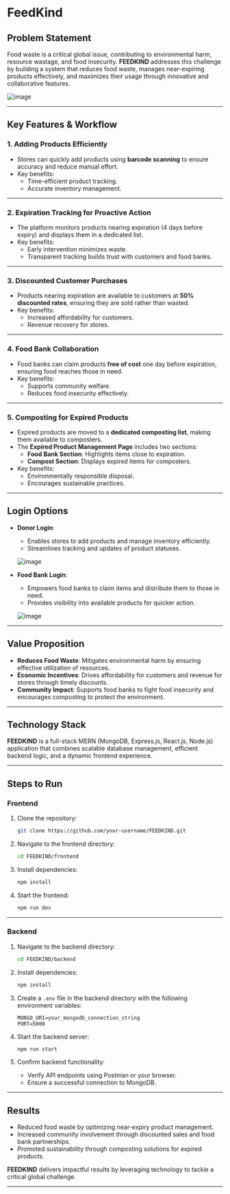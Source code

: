 
# FeedKind

## Problem Statement  
Food waste is a critical global issue, contributing to environmental harm, resource wastage, and food insecurity. **FEEDKIND** addresses this challenge by building a system that reduces food waste, manages near-expiring products effectively, and maximizes their usage through innovative and collaborative features.


![image](https://github.com/user-attachments/assets/f78b8adf-2511-4687-95ff-b8342ebd65a3)

---

## Key Features & Workflow  

### 1. **Adding Products Efficiently**  
   - Stores can quickly add products using **barcode scanning** to ensure accuracy and reduce manual effort.  
   - Key benefits:  
     - Time-efficient product tracking.  
     - Accurate inventory management.  

---

### 2. **Expiration Tracking for Proactive Action**  
   - The platform monitors products nearing expiration (4 days before expiry) and displays them in a dedicated list.  
   - Key benefits:  
     - Early intervention minimizes waste.  
     - Transparent tracking builds trust with customers and food banks.  

---

### 3. **Discounted Customer Purchases**  
   - Products nearing expiration are available to customers at **50% discounted rates**, ensuring they are sold rather than wasted.  
   - Key benefits:  
     - Increased affordability for customers.  
     - Revenue recovery for stores.  

---

### 4. **Food Bank Collaboration**  
   - Food banks can claim products **free of cost** one day before expiration, ensuring food reaches those in need.  
   - Key benefits:  
     - Supports community welfare.  
     - Reduces food insecurity effectively.  

---

### 5. **Composting for Expired Products**  
   - Expired products are moved to a **dedicated composting list**, making them available to composters.  
   - The **Expired Product Management Page** includes two sections:  
     - **Food Bank Section**: Highlights items close to expiration.  
     - **Compost Section**: Displays expired items for composters.  
   - Key benefits:  
     - Environmentally responsible disposal.  
     - Encourages sustainable practices.

---

## Login Options  

- **Donor Login**:  
   - Enables stores to add products and manage inventory efficiently.  
   - Streamlines tracking and updates of product statuses.  

   ![image](https://github.com/user-attachments/assets/e8150562-abdf-47c5-853a-cd6cab1b7e7e)

- **Food Bank Login**:  
   - Empowers food banks to claim items and distribute them to those in need.  
   - Provides visibility into available products for quicker action.  

   ![image](https://github.com/user-attachments/assets/95dcdb94-0020-4307-86c0-1ffcc0e5f3fd)

---

## Value Proposition  

- **Reduces Food Waste**: Mitigates environmental harm by ensuring effective utilization of resources.  
- **Economic Incentives**: Drives affordability for customers and revenue for stores through timely discounts.  
- **Community Impact**: Supports food banks to fight food insecurity and encourages composting to protect the environment.  

---

## Technology Stack  
**FEEDKIND** is a full-stack MERN (MongoDB, Express.js, React.js, Node.js) application that combines scalable database management, efficient backend logic, and a dynamic frontend experience.

---

## Steps to Run  

### Frontend  
1. Clone the repository:  
   ```bash
   git clone https://github.com/your-username/FEEDKIND.git
   ```

2. Navigate to the frontend directory:  
   ```bash
   cd FEEDKIND/frontend
   ```

3. Install dependencies:  
   ```bash
   npm install
   ```

4. Start the frontend:  
   ```bash
   npm run dev
   ```

---

### Backend  
1. Navigate to the backend directory:  
   ```bash
   cd FEEDKIND/backend
   ```

2. Install dependencies:  
   ```bash
   npm install
   ```

3. Create a `.env` file in the backend directory with the following environment variables:  
   ```env
   MONGO_URI=your_mongodb_connection_string
   PORT=5000
   ```

4. Start the backend server:  
   ```bash
   npm run start
   ```

5. Confirm backend functionality:  
   - Verify API endpoints using Postman or your browser.  
   - Ensure a successful connection to MongoDB.

---

## Results  

- Reduced food waste by optimizing near-expiry product management.  
- Increased community involvement through discounted sales and food bank partnerships.  
- Promoted sustainability through composting solutions for expired products.  

**FEEDKIND** delivers impactful results by leveraging technology to tackle a critical global challenge.

---
